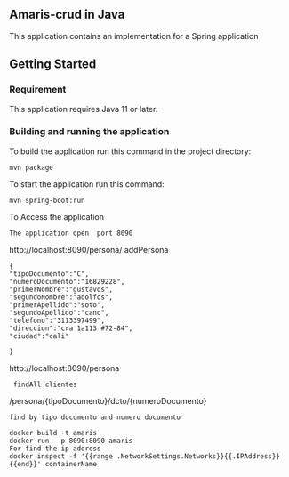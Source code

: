 ## Amaris-crud in Java

This application contains an implementation for a Spring application 
 

## Getting Started

### Requirement

This application requires Java 11 or later.

### Building and running the application

To build the application run this command in the project directory:
```
mvn package
```
To start the application run this command:
```
mvn spring-boot:run
```
To Access the application
```
The application open  port 8090
```
http://localhost:8090/persona/ addPersona
```
{
"tipoDocumento":"C",
"numeroDocumento":"16829228",
"primerNombre":"gustavos",
"segundoNombre":"adolfos",
"primerApellido":"soto",
"segundoApellido":"cano",
"telefono":"3113397499",
"direccion":"cra 1a113 #72-84",
"ciudad":"cali"

}
```
http://localhost:8090/persona 
```
 findAll clientes
```
/persona/{tipoDocumento}/dcto/{numeroDocumento}
```
find by tipo documento and numero documento
```
```
docker build -t amaris
docker run  -p 8090:8090 amaris
For find the ip address
docker inspect -f '{{range .NetworkSettings.Networks}}{{.IPAddress}}{{end}}' containerName 